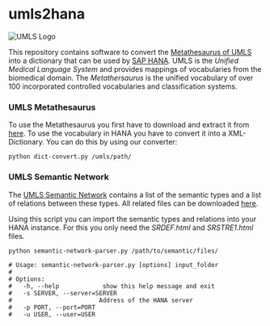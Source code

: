 # umls2hana

![UMLS Logo](http://www.nlm.nih.gov/research/umls/images/UMLS_header_newtree.gif)

This repository contains software to convert the [Metathesaurus of UMLS](http://www.nlm.nih.gov/research/umls/) into a dictionary that can be used by [SAP HANA](https://en.wikipedia.org/wiki/SAP_HANA). UMLS is the *Unified Medical Language System* and provides mappings of vocabularies from the biomedical domain. The *Metathersaurus* is the unified vocabulary of over 100 incorporated controlled vocabularies and classification systems.

### UMLS Metathesaurus

To use the Metathesaurus you first have to download and extract it from [here](http://www.nlm.nih.gov/research/umls/licensedcontent/umlsknowledgesources.html). To use the vocabulary in HANA you have to convert it into a XML-Dictionary. You can do this by using our converter:

```
python dict-convert.py /umls/path/
```


### UMLS Semantic Network

The [UMLS Semantic Network](http://semanticnetwork.nlm.nih.gov/) contains a list of the semantic types and a list of relations between these types. All related files can be downloaded [here](http://semanticnetwork.nlm.nih.gov/Download/index.html).

Using this script you can import the semantic types and relations into your HANA instance. For this you only need the *SRDEF.html* and *SRSTRE1.html* files.

```
python semantic-network-parser.py /path/to/semantic/files/

# Usage: semantic-network-parser.py [options] input_folder
# 
# Options:
#   -h, --help            show this help message and exit
#   -s SERVER, --server=SERVER
#                        Address of the HANA server
#   -p PORT, --port=PORT  
#   -u USER, --user=USER 
```


